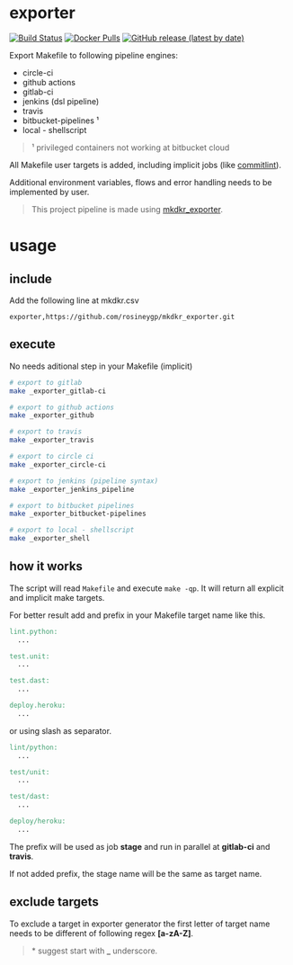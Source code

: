 # exporter

[![Build Status](https://img.shields.io/endpoint.svg?url=https%3A%2F%2Factions-badge.atrox.dev%2Frosineygp%2Fmkdkr_commitlint%2Fbadge%3Fref%3Dmaster&style=flat)](https://actions-badge.atrox.dev/rosineygp/mkdkr_exporter/goto?ref=master)
[![Docker Pulls](https://img.shields.io/docker/pulls/rosiney/mkdkr_exporter)](https://hub.docker.com/r/rosiney/mkdkr_exporter)
[![GitHub release (latest by date)](https://img.shields.io/github/v/release/rosineygp/mkdkr_exporter)](https://github.com/rosineygp/mkdkr_exporter/releases)

Export Makefile to following pipeline engines:

- circle-ci
- github actions
- gitlab-ci
- jenkins (dsl pipeline)
- travis
- bitbucket-pipelines ¹
- local - shellscript

> ¹ privileged containers not working at bitbucket cloud

All Makefile user targets is added, including implicit jobs (like [commitlint](https://github.com/rosineygp/mkdkr_commitlint)).

Additional environment variables, flows and error handling needs to be implemented by user.

> This project pipeline is made using [mkdkr_exporter](https://github.com/rosineygp/mkdkr_exporter).

# usage

## include

Add the following line at mkdkr.csv

```csv
exporter,https://github.com/rosineygp/mkdkr_exporter.git
```
## execute

No needs aditional step in your Makefile (implicit)

```bash
# export to gitlab
make _exporter_gitlab-ci

# export to github actions
make _exporter_github

# export to travis
make _exporter_travis

# export to circle ci
make _exporter_circle-ci

# export to jenkins (pipeline syntax)
make _exporter_jenkins_pipeline

# export to bitbucket pipelines
make _exporter_bitbucket-pipelines

# export to local - shellscript
make _exporter_shell
```

## how it works

The script will read `Makefile` and execute `make -qp`. It will return all explicit and implicit make targets.

For better result add and prefix in your Makefile target name like this.

```Makefile
lint.python:
  ...

test.unit:
  ...

test.dast:
  ...

deploy.heroku:
  ...
```

or using slash as separator.

```Makefile
lint/python:
  ...

test/unit:
  ...

test/dast:
  ...

deploy/heroku:
  ...
```
The prefix will be used as job **stage** and run in parallel at **gitlab-ci** and **travis**.

If not added prefix, the stage name will be the same as target name.

## exclude targets

To exclude a target in exporter generator the first letter of target name needs to be different of following regex **[a-zA-Z]**.

> \* suggest start with **_** underscore.